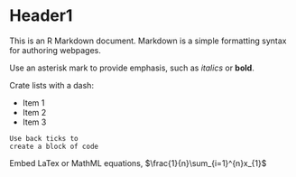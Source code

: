 # Header1

This is an R Markdown document. Markdown is a simple formatting syntax for authoring webpages.

Use an asterisk mark to provide emphasis, such as *italics* or **bold**.

Crate lists with a dash:

- Item 1
- Item 2
- Item 3

```
Use back ticks to
create a block of code
````

Embed LaTex or MathML equations,
$\frac{1}{n}\sum_{i=1}^{n}x_{1}$
